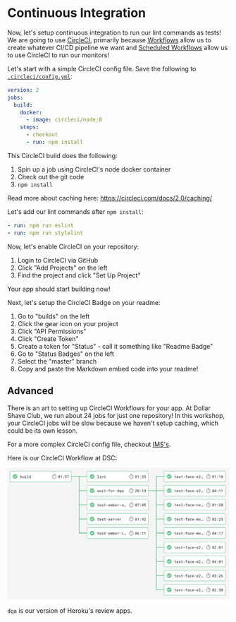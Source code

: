 
# Continuous Integration

Now, let's setup continuous integration to run our lint commands as tests!
We are going to use [CircleCI](https://circleci.com/), primarily because
[Workflows](https://circleci.com/docs/2.0/workflows/) allow us to create whatever
CI/CD pipeline we want and [Scheduled Workflows](https://circleci.com/docs/2.0/workflows/#scheduling-a-workflow)
allow us to use CircleCI to run our monitors!

Let's start with a simple CircleCI config file. Save the following to [`.circleci/config.yml`](https://circleci.com/docs/2.0/configuration-reference/):

```yaml
version: 2
jobs:
  build:
    docker:
      - image: circleci/node:8
    steps:
      - checkout
      - run: npm install
```

This CircleCI build does the following:

1. Spin up a job using CircleCI's node docker container
1. Check out the git code
1. `npm install`

Read more about caching here: https://circleci.com/docs/2.0/caching/

Let's add our lint commands after `npm install`:

```yaml
- run: npm run eslint
- run: npm run stylelint
```

Now, let's enable CircleCI on your repository:

1. Login to CircleCI via GitHub
1. Click "Add Projects" on the left
1. Find the project and click "Set Up Project"

Your app should start building now!

Next, let's setup the CircleCI Badge on your readme:

1. Go to "builds" on the left
1. Click the gear icon on your project
1. Click "API Permissions"
1. Click "Create Token"
1. Create a token for "Status" - call it something like "Readme Badge"
1. Go to "Status Badges" on the left
1. Select the "master" branch
1. Copy and paste the Markdown embed code into your readme!

## Advanced

There is an art to setting up CircleCI Workflows for your app.
At Dollar Shave Club, we run about 24 jobs for just one repository!
In this workshop, your CircleCI jobs will be slow because we haven't setup caching,
which could be its own lesson.

For a more complex CircleCI config file, checkout [IMS's](https://github.com/jonathanong/ims/blob/master/.circleci/config.yml).

Here is our CircleCI Workflow at DSC:

![](images/dsc-circleci-workflow.png)

`dqa` is our version of Heroku's review apps.
